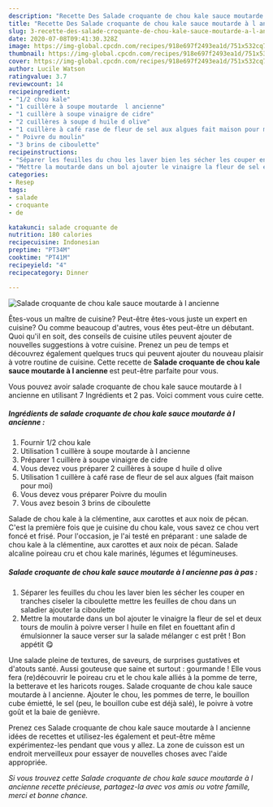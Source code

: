 ```yaml
---
description: "Recette Des Salade croquante de chou kale sauce moutarde à l ancienne"
title: "Recette Des Salade croquante de chou kale sauce moutarde à l ancienne"
slug: 3-recette-des-salade-croquante-de-chou-kale-sauce-moutarde-a-l-ancienne
date: 2020-07-08T09:41:30.328Z
image: https://img-global.cpcdn.com/recipes/918e697f2493ea1d/751x532cq70/salade-croquante-de-chou-kale-sauce-moutarde-a-l-ancienne-photo-principale-de-la-recette.jpg
thumbnail: https://img-global.cpcdn.com/recipes/918e697f2493ea1d/751x532cq70/salade-croquante-de-chou-kale-sauce-moutarde-a-l-ancienne-photo-principale-de-la-recette.jpg
cover: https://img-global.cpcdn.com/recipes/918e697f2493ea1d/751x532cq70/salade-croquante-de-chou-kale-sauce-moutarde-a-l-ancienne-photo-principale-de-la-recette.jpg
author: Lucile Watson
ratingvalue: 3.7
reviewcount: 14
recipeingredient:
- "1/2 chou kale"
- "1 cuillère à soupe moutarde  l ancienne"
- "1 cuillère à soupe vinaigre de cidre"
- "2 cuillères à soupe d huile d olive"
- "1 cuillère à café rase de fleur de sel aux algues fait maison pour moi"
- " Poivre du moulin"
- "3 brins de ciboulette"
recipeinstructions:
- "Séparer les feuilles du chou les laver bien les sécher les couper en tranches ciseler la ciboulette mettre les feuilles de chou dans un saladier ajouter la ciboulette"
- "Mettre la moutarde dans un bol ajouter le vinaigre la fleur de sel et deux tours de moulin à poivre verser l huile en filet en fouettant afin d émulsionner la sauce verser sur la salade mélanger c est prêt ! Bon appétit 😋"
categories:
- Resep
tags:
- salade
- croquante
- de

katakunci: salade croquante de 
nutrition: 180 calories
recipecuisine: Indonesian
preptime: "PT34M"
cooktime: "PT41M"
recipeyield: "4"
recipecategory: Dinner

---
```



![Salade croquante de chou kale sauce moutarde à l ancienne](https://img-global.cpcdn.com/recipes/918e697f2493ea1d/751x532cq70/salade-croquante-de-chou-kale-sauce-moutarde-a-l-ancienne-photo-principale-de-la-recette.jpg)

Êtes-vous un maître de cuisine? Peut-être êtes-vous juste un expert en cuisine? Ou comme beaucoup d'autres, vous êtes peut-être un débutant. Quoi qu'il en soit, des conseils de cuisine utiles peuvent ajouter de nouvelles suggestions à votre cuisine. Prenez un peu de temps et découvrez également quelques trucs qui peuvent ajouter du nouveau plaisir à votre routine de cuisine. Cette recette de <strong> Salade croquante de chou kale sauce moutarde à l ancienne </strong> est peut-être parfaite pour vous.

<!--inarticleads1-->

Vous pouvez avoir salade croquante de chou kale sauce moutarde à l ancienne en utilisant 7 Ingrédients et 2 pas. Voici comment vous cuire cette.

##### Ingrédients de salade croquante de chou kale sauce moutarde à l ancienne :

1. Fournir 1/2 chou kale
1. Utilisation 1 cuillère à soupe moutarde à l ancienne
1. Préparer 1 cuillère à soupe vinaigre de cidre
1. Vous devez vous préparer 2 cuillères à soupe d huile d olive
1. Utilisation 1 cuillère à café rase de fleur de sel aux algues (fait maison pour moi)
1. Vous devez vous préparer  Poivre du moulin
1. Vous avez besoin 3 brins de ciboulette


Salade de chou kale à la clémentine, aux carottes et aux noix de pécan. C&#39;est la première fois que je cuisine du chou kale, vous savez ce chou vert foncé et frisé. Pour l&#39;occasion, je l&#39;ai testé en préparant : une salade de chou kale à la clémentine, aux carottes et aux noix de pécan. Salade alcaline poireau cru et chou kale marinés, légumes et légumineuses. 

<!--inarticleads2-->

##### Salade croquante de chou kale sauce moutarde à l ancienne pas à pas :

1. Séparer les feuilles du chou les laver bien les sécher les couper en tranches ciseler la ciboulette mettre les feuilles de chou dans un saladier ajouter la ciboulette
1. Mettre la moutarde dans un bol ajouter le vinaigre la fleur de sel et deux tours de moulin à poivre verser l huile en filet en fouettant afin d émulsionner la sauce verser sur la salade mélanger c est prêt ! Bon appétit 😋


Une salade pleine de textures, de saveurs, de surprises gustatives et d&#39;atouts santé. Aussi gouteuse que saine et surtout : gourmande ! Elle vous fera (re)découvrir le poireau cru et le chou kale alliés à la pomme de terre, la betterave et les haricots rouges. Salade croquante de chou kale sauce moutarde à l ancienne. Ajouter le chou, les pommes de terre, le bouillon cube émietté, le sel (peu, le bouillon cube est déjà salé), le poivre à votre goût et la baie de genièvre. 

<!--inarticleads1-->

<p>
Prenez ces Salade croquante de chou kale sauce moutarde à l ancienne idées de recettes et utilisez-les également et peut-être même expérimentez-les pendant que vous y allez. La zone de cuisson est un endroit merveilleux pour essayer de nouvelles choses avec l'aide appropriée.
</p>

<p>
<i>Si vous trouvez cette Salade croquante de chou kale sauce moutarde à l ancienne recette précieuse, partagez-la avec vos amis ou votre famille, merci et bonne chance.</i>
</p>
